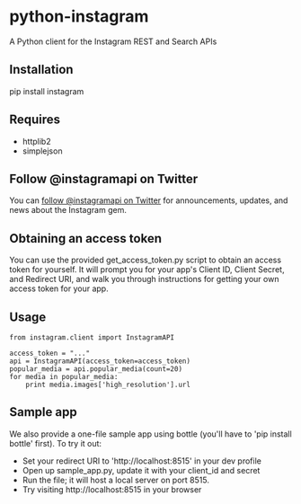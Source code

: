 python-instagram
======
A Python client for the Instagram REST and Search APIs

Installation
-----
pip install instagram

Requires
-----
  * httplib2
  * simplejson

Follow @instagramapi on Twitter
----------------------------
You can [follow @instagramapi on Twitter](http://twitter.com/#!/instagramapi) for announcements,
updates, and news about the Instagram gem.

Obtaining an access token
-----
You can use the provided get_access_token.py script to obtain an access token for yourself. 
It will prompt you for your app's Client ID, Client Secret, and Redirect URI, 
and walk you through instructions for getting your own access token for your app.

Usage
-----
    from instagram.client import InstagramAPI

    access_token = "..."
    api = InstagramAPI(access_token=access_token)
    popular_media = api.popular_media(count=20)
    for media in popular_media:
        print media.images['high_resolution'].url

Sample app
------
We also provide a one-file sample app using bottle (you'll have to 'pip install bottle' first). To try it out:

  * Set your redirect URI to 'http://localhost:8515' in your dev profile
  * Open up sample\_app.py, update it with your client\_id and secret
  * Run the file; it will host a local server on port 8515.
  * Try visiting http://localhost:8515 in your browser



